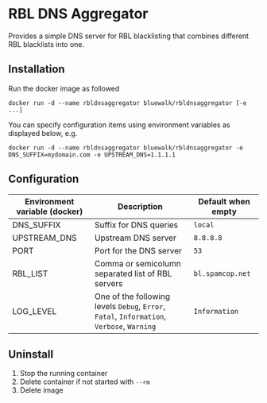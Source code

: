 # RBL DNS Aggregator
Provides a simple DNS server for RBL blacklisting that combines different RBL blacklists into one.

## Installation
Run the docker image as followed
```
docker run -d --name rbldnsaggregator bluewalk/rbldnsaggregator [-e ...]
```
You can specify configuration items using environment variables as displayed below, e.g.
```
docker run -d --name rbldnsaggregator bluewalk/rbldnsaggregator -e DNS_SUFFIX=mydomain.com -e UPSTREAM_DNS=1.1.1.1
```

## Configuration
|Environment variable (docker) | Description | Default when empty |
|-|-|-|
| DNS_SUFFIX | Suffix for DNS queries | `local` |
| UPSTREAM_DNS | Upstream DNS server | `8.8.8.8` |
| PORT | Port for the DNS server | `53` |
| RBL_LIST | Comma or semicolumn separated list of RBL servers | `bl.spamcop.net` |
| LOG_LEVEL | One of the following levels `Debug`, `Error`, `Fatal`, `Information`, `Verbose`, `Warning` | `Information` |

## Uninstall
1. Stop the running container
2. Delete container if not started with `--rm`
3. Delete image
